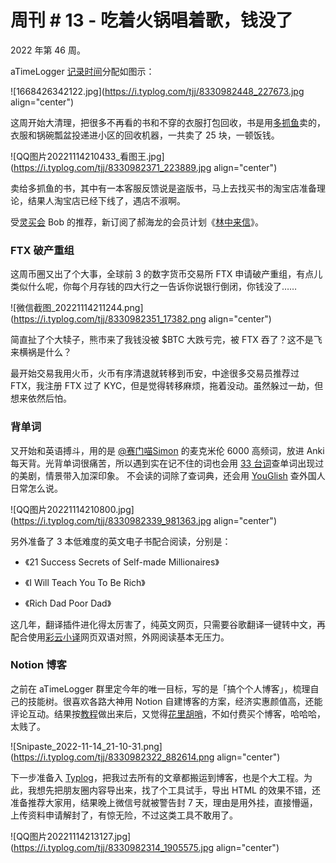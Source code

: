 # 周刊 # 13 - 吃着火锅唱着歌，钱没了

2022 年第 46 周。

aTimeLogger [记录时间](https://mp.weixin.qq.com/s?__biz=MzI3MzU5MDA1OQ==&mid=2247485032&idx=1&sn=acb21dab9e80298f57f65f3a9ea3a1c7&chksm=eb21b42cdc563d3a565d6c98ad7010303e68799b4f29c829a6c1fd89ff190878ddb44f22a899&scene=21#wechat_redirect)分配如图示：

![1668426342122.jpg](https://i.typlog.com/tjj/8330982448_227673.jpg align="center")

这周开始大清理，把很多不再看的书和不穿的衣服打包回收，书是用[多抓鱼](https://www.duozhuayu.com/sell)卖的，衣服和锅碗瓢盆投递进小区的回收机器，一共卖了 25 块，一顿饭钱。

![QQ图片20221114210433_看图王.jpg](https://i.typlog.com/tjj/8330982371_223889.jpg align="center")

卖给多抓鱼的书，其中有一本客服反馈说是盗版书，马上去找买书的淘宝店准备理论，结果人淘宝店已经下线了，遇店不淑啊。

受[灵买会](https://club.q24.io/) Bob 的推荐，新订阅了郝海龙的会员计划《[林中来信](https://laixin.one/)》。

### FTX 破产重组

这周币圈又出了个大事，全球前 3 的数字货币交易所 FTX 申请破产重组，有点儿类似什么呢，你每个月存钱的四大行之一告诉你说银行倒闭，你钱没了……

![微信截图_20221114211244.png](https://i.typlog.com/tjj/8330982351_17382.png align="center")

简直扯了个大犊子，熊市来了我钱没被 $BTC 大跌亏完，被 FTX 吞了？这不是飞来横祸是什么？

最开始交易我用火币，火币有序清退就转移到币安，中途很多交易员推荐过 FTX，我注册 FTX 过了 KYC，但是觉得转移麻烦，拖着没动。虽然躲过一劫，但想来依然后怕。

### 背单词

又开始和英语搏斗，用的是 [@赛门喵Simon](https://mp.weixin.qq.com/s?__biz=MzIzMzE5NjIzMQ==&mid=2653450349&idx=1&sn=dafed4ff0c1a58b4c6e786bd21f654c6&scene=21#wechat_redirect) 的麦克米伦 6000 高频词，放进 Anki 每天背。光背单词很痛苦，所以遇到实在记不住的词也会用 [33 台词](https://33.agilestudio.cn/)查单词出现过的美剧，情景带入加深印象。 不会读的词除了查词典，还会用 [YouGlish](https://youglish.com/) 查外国人日常怎么说。

![QQ图片20221114210800.jpg](https://i.typlog.com/tjj/8330982339_981363.jpg align="center")

另外准备了 3 本低难度的英文电子书配合阅读，分别是：

*   《21 Success Secrets of Self-made Millionaires》
    
*   《I Will Teach You To Be Rich》
    
*   《Rich Dad Poor Dad》
    

这几年，翻译插件进化得太厉害了，纯英文网页，只需要谷歌翻译一键转中文，再配合使用[彩云小译](https://fanyi.caiyunapp.com/#/)网页双语对照，外网阅读基本无压力。

### Notion 博客

之前在 aTimeLogger 群里定今年的唯一目标，写的是「搞个个人博客」，梳理自己的技能树。很喜欢各路大神用 Notion 自建博客的方案，经济实惠颜值高，还能评论互动。结果按[教程](https://xie.infoq.cn/article/ce04759b419a296870df6b7f5)做出来后，又觉得[花里胡哨](https://nextjs-notion-starter-kit-peach-seven.vercel.app/)，不如付费买个博客，哈哈哈，太贱了。

![Snipaste_2022-11-14_21-10-31.png](https://i.typlog.com/tjj/8330982322_882614.png align="center")

下一步准备入 [Typlog](https://typlog.com/)，把我过去所有的文章都搬运到博客，也是个大工程。为此，我想先把朋友圈内容导出来，找了个工具试手，导出 HTML 的效果不错，还准备推荐大家用，结果晚上微信号就被警告封 7 天，理由是用外挂，直接懵逼，上传资料申请解封了，有惊无险，不过这类工具不敢用了。

![QQ图片20221114213127.jpg](https://i.typlog.com/tjj/8330982314_1905575.jpg align="center")
